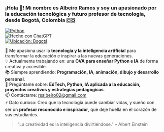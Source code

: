 ### ¡Hola 👋! Mi nombre es Albeiro Ramos y soy un apasionado por la educación tecnológica y futuro profesor de tecnología, desde Bogotá, Colombia 🇨🇴

[![Python](https://img.shields.io/badge/Python-3.12+-yellow?style=for-the-badge&logo=python&logoColor=white&labelColor=101010)](https://python.org)  
[![Hecho con ChatGPT](https://img.shields.io/badge/Hecho_con-ChatGPT-10a37f?style=for-the-badge&logo=openai&logoColor=white&labelColor=101010)](https://openai.com/chatgpt)  
[![Ubicación: Bogotá](https://img.shields.io/badge/Ubicación-Bogotá-ff5733?style=for-the-badge&logo=googlemaps&logoColor=white&labelColor=101010)](https://www.google.com/maps/place/Bogotá)

🚀 Me apasiona usar la **tecnología y la inteligencia artificial** para transformar la educación e inspirar a las nuevas generaciones.  
💡 Actualmente trabajando en: una **OVA para enseñar Python e IA** de forma creativa y accesible.  
📚 Siempre aprendiendo: **Programación, IA, animación, dibujo y desarrollo personal**.  
💬 Pregúntame sobre: **EdTech, Python, IA aplicada a la educación, proyectos creativos y estrategias pedagógicas**.  
📫 Contáctame: rsalbeiro02@gmail.com  
⚡ Dato curioso: Creo que la tecnología puede cambiar vidas, y sueño con ser un **profesor reconocido e inspirador**, que deje huella en el corazón de sus estudiantes.

> "La creatividad es la inteligencia divirtiéndose." – Albert Einstein
